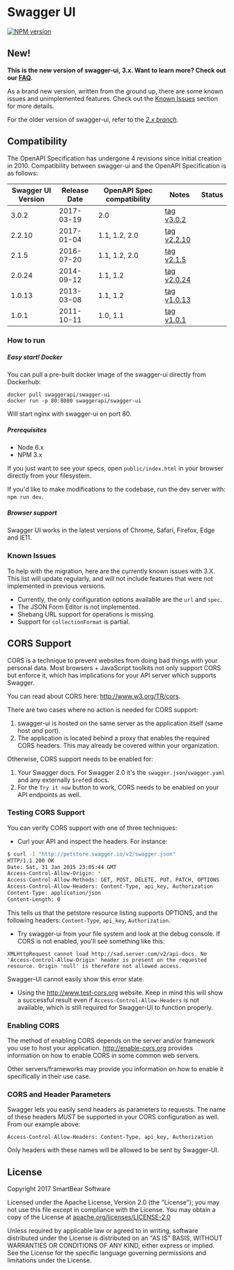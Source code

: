 # Swagger UI

[![NPM version](https://badge.fury.io/js/swagger-ui.svg)](http://badge.fury.io/js/swagger-ui)

## New!

**This is the new version of swagger-ui, 3.x. Want to learn more? Check out our [FAQ](http://swagger.io/new-ui-faq/).**

As a brand new version, written from the ground up, there are some known issues and unimplemented features. Check out the [Known Issues](#known-issues) section for more details.

For the older version of swagger-ui, refer to the [*2.x branch*](https://github.com/swagger-api/swagger-ui/tree/2.x).

## Compatibility
The OpenAPI Specification has undergone 4 revisions since initial creation in 2010.  Compatibility between swagger-ui and the OpenAPI Specification is as follows:

Swagger UI Version | Release Date | OpenAPI Spec compatibility | Notes | Status
------------------ | ------------ | -------------------------- | ----- | ------
3.0.2              | 2017-03-19   | 2.0                        | [tag v3.0.2](https://github.com/swagger-api/swagger-ui/tree/v3.0.2) |
2.2.10             | 2017-01-04   | 1.1, 1.2, 2.0              | [tag v2.2.10](https://github.com/swagger-api/swagger-ui/tree/v2.2.10) |
2.1.5              | 2016-07-20   | 1.1, 1.2, 2.0              | [tag v2.1.5](https://github.com/swagger-api/swagger-ui/tree/v2.1.5) |
2.0.24             | 2014-09-12   | 1.1, 1.2 | [tag v2.0.24](https://github.com/swagger-api/swagger-ui/tree/v2.0.24) |
1.0.13             | 2013-03-08   | 1.1, 1.2 | [tag v1.0.13](https://github.com/swagger-api/swagger-ui/tree/v1.0.13) |
1.0.1              | 2011-10-11   | 1.0, 1.1 | [tag v1.0.1](https://github.com/swagger-api/swagger-ui/tree/v1.0.1)   |


### How to run

##### Easy start!  Docker
You can pull a pre-built docker image of the swagger-ui directly from Dockerhub:

```
docker pull swaggerapi/swagger-ui
docker run -p 80:8080 swaggerapi/swagger-ui
```

Will start nginx with swagger-ui on port 80.

##### Prerequisites
- Node 6.x
- NPM 3.x

If you just want to see your specs, open `public/index.html` in your browser directly from your filesystem.

If you'd like to make modifications to the codebase, run the dev server with: `npm run dev`.

##### Browser support
Swagger UI works in the latest versions of Chrome, Safari, Firefox, Edge and IE11.

### Known Issues

To help with the migration, here are the currently known issues with 3.X. This list will update regularly, and will not include features that were not implemented in previous versions.

- Currently, the only configuration options available are the `url` and `spec`.
- The JSON Form Editor is not implemented.
- Shebang URL support for operations is missing.
- Support for `collectionFormat` is partial.


## CORS Support

CORS is a technique to prevent websites from doing bad things with your personal data.  Most browsers + JavaScript toolkits not only support CORS but enforce it, which has implications for your API server which supports Swagger.

You can read about CORS here: http://www.w3.org/TR/cors.

There are two cases where no action is needed for CORS support:

1. swagger-ui is hosted on the same server as the application itself (same host *and* port).
2. The application is located behind a proxy that enables the required CORS headers. This may already be covered within your organization.

Otherwise, CORS support needs to be enabled for:

1. Your Swagger docs. For Swagger 2.0 it's the `swagger.json`/`swagger.yaml` and any externally `$ref`ed docs.
2. For the `Try it now` button to work, CORS needs to be enabled on your API endpoints as well.

### Testing CORS Support

You can verify CORS support with one of three techniques:

- Curl your API and inspect the headers.  For instance:

```bash
$ curl -I "http://petstore.swagger.io/v2/swagger.json"
HTTP/1.1 200 OK
Date: Sat, 31 Jan 2015 23:05:44 GMT
Access-Control-Allow-Origin: *
Access-Control-Allow-Methods: GET, POST, DELETE, PUT, PATCH, OPTIONS
Access-Control-Allow-Headers: Content-Type, api_key, Authorization
Content-Type: application/json
Content-Length: 0
```

This tells us that the petstore resource listing supports OPTIONS, and the following headers:  `Content-Type`, `api_key`, `Authorization`.

- Try swagger-ui from your file system and look at the debug console.  If CORS is not enabled, you'll see something like this:

```
XMLHttpRequest cannot load http://sad.server.com/v2/api-docs. No 'Access-Control-Allow-Origin' header is present on the requested resource. Origin 'null' is therefore not allowed access.
```

Swagger-UI cannot easily show this error state.

- Using the http://www.test-cors.org website. Keep in mind this will show a successful result even if `Access-Control-Allow-Headers` is not available, which is still required for Swagger-UI to function properly.

### Enabling CORS

The method of enabling CORS depends on the server and/or framework you use to host your application. http://enable-cors.org provides information on how to enable CORS in some common web servers.

Other servers/frameworks may provide you information on how to enable it specifically in their use case.

### CORS and Header Parameters

Swagger lets you easily send headers as parameters to requests.  The name of these headers *MUST* be supported in your CORS configuration as well.  From our example above:

```
Access-Control-Allow-Headers: Content-Type, api_key, Authorization
```

Only headers with these names will be allowed to be sent by Swagger-UI.

## License

Copyright 2017 SmartBear Software

Licensed under the Apache License, Version 2.0 (the "License");
you may not use this file except in compliance with the License.
You may obtain a copy of the License at [apache.org/licenses/LICENSE-2.0](http://www.apache.org/licenses/LICENSE-2.0)

Unless required by applicable law or agreed to in writing, software
distributed under the License is distributed on an "AS IS" BASIS,
WITHOUT WARRANTIES OR CONDITIONS OF ANY KIND, either express or implied.
See the License for the specific language governing permissions and
limitations under the License.
